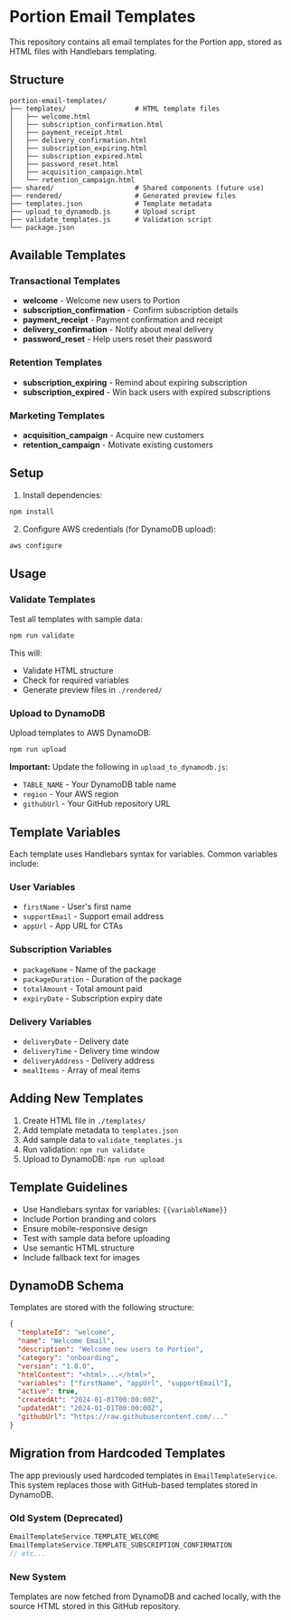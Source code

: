 # Portion Email Templates

This repository contains all email templates for the Portion app, stored as HTML files with Handlebars templating.

## Structure

```
portion-email-templates/
├── templates/                 # HTML template files
│   ├── welcome.html
│   ├── subscription_confirmation.html
│   ├── payment_receipt.html
│   ├── delivery_confirmation.html
│   ├── subscription_expiring.html
│   ├── subscription_expired.html
│   ├── password_reset.html
│   ├── acquisition_campaign.html
│   └── retention_campaign.html
├── shared/                    # Shared components (future use)
├── rendered/                  # Generated preview files
├── templates.json             # Template metadata
├── upload_to_dynamodb.js      # Upload script
├── validate_templates.js      # Validation script
└── package.json
```

## Available Templates

### Transactional Templates
- **welcome** - Welcome new users to Portion
- **subscription_confirmation** - Confirm subscription details
- **payment_receipt** - Payment confirmation and receipt
- **delivery_confirmation** - Notify about meal delivery
- **password_reset** - Help users reset their password

### Retention Templates
- **subscription_expiring** - Remind about expiring subscription
- **subscription_expired** - Win back users with expired subscriptions

### Marketing Templates
- **acquisition_campaign** - Acquire new customers
- **retention_campaign** - Motivate existing customers

## Setup

1. Install dependencies:
```bash
npm install
```

2. Configure AWS credentials (for DynamoDB upload):
```bash
aws configure
```

## Usage

### Validate Templates
Test all templates with sample data:
```bash
npm run validate
```

This will:
- Validate HTML structure
- Check for required variables
- Generate preview files in `./rendered/`

### Upload to DynamoDB
Upload templates to AWS DynamoDB:
```bash
npm run upload
```

**Important:** Update the following in `upload_to_dynamodb.js`:
- `TABLE_NAME` - Your DynamoDB table name
- `region` - Your AWS region
- `githubUrl` - Your GitHub repository URL

## Template Variables

Each template uses Handlebars syntax for variables. Common variables include:

### User Variables
- `firstName` - User's first name
- `supportEmail` - Support email address
- `appUrl` - App URL for CTAs

### Subscription Variables
- `packageName` - Name of the package
- `packageDuration` - Duration of the package
- `totalAmount` - Total amount paid
- `expiryDate` - Subscription expiry date

### Delivery Variables
- `deliveryDate` - Delivery date
- `deliveryTime` - Delivery time window
- `deliveryAddress` - Delivery address
- `mealItems` - Array of meal items

## Adding New Templates

1. Create HTML file in `./templates/`
2. Add template metadata to `templates.json`
3. Add sample data to `validate_templates.js`
4. Run validation: `npm run validate`
5. Upload to DynamoDB: `npm run upload`

## Template Guidelines

- Use Handlebars syntax for variables: `{{variableName}}`
- Include Portion branding and colors
- Ensure mobile-responsive design
- Test with sample data before uploading
- Use semantic HTML structure
- Include fallback text for images

## DynamoDB Schema

Templates are stored with the following structure:
```json
{
  "templateId": "welcome",
  "name": "Welcome Email",
  "description": "Welcome new users to Portion",
  "category": "onboarding",
  "version": "1.0.0",
  "htmlContent": "<html>...</html>",
  "variables": ["firstName", "appUrl", "supportEmail"],
  "active": true,
  "createdAt": "2024-01-01T00:00:00Z",
  "updatedAt": "2024-01-01T00:00:00Z",
  "githubUrl": "https://raw.githubusercontent.com/..."
}
```

## Migration from Hardcoded Templates

The app previously used hardcoded templates in `EmailTemplateService`. This system replaces those with GitHub-based templates stored in DynamoDB.

### Old System (Deprecated)
```dart
EmailTemplateService.TEMPLATE_WELCOME
EmailTemplateService.TEMPLATE_SUBSCRIPTION_CONFIRMATION
// etc...
```

### New System
Templates are now fetched from DynamoDB and cached locally, with the source HTML stored in this GitHub repository.